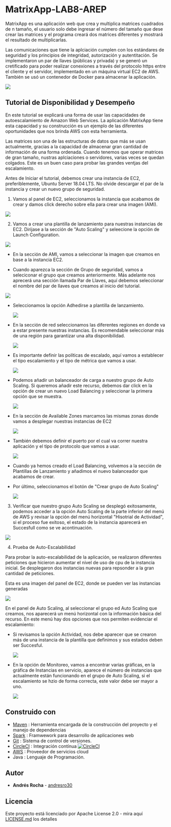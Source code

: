 # MatrixApp-LAB8-AREP
MatrixApp es una aplicación web que crea y multiplica matrices cuadrados de n tamaño, el usuario solo debe ingresar el número del tamaño que dese crear las matrices y el programa creará dos matrices diferentes y mostrará el resultado de multiplicarlas.

Las comunicaciones que tiene la aplciación cumplen con los estándares de seguridad y los principios de integridad, autorización y autentitación. Se implementaron un par de llaves (públicas y privada) y se generó un cretificado para poder realizar conexiones a través del protocolo https entre el cliente y el servidor, implementado en un máquina virtual EC2 de AWS. También se usó un contenedor de Docker para almacenar la aplicación.


![](img/app.PNG)

## Tutorial de Disponibilidad y Desempeño
En este tutorial se explicará  una forma de usar las capacidades de autoescalamiento de Amazon Web Services. La aplicación MatrixApp tiene esta capacidad y su construcción es un ejemplo de las diferentes oportunidades que nos brinda AWS con esta herramienta.

Las matrices son una de las estructuras de datos que más se usan actualmente, gracias a la capacidad de almacenar gran cantidad de información de una forma ordenada. Cuando tenemos que operar matrices de gran tamaño, nustras aplciaciones o servidores, varias veces se quedan colgados. Este es un buen caso para probar las grandes ventjas del escalamiento.


Antes de Iniciar el tutorial, debemos crear una instancia de EC2, preferiblemente, Ubuntu Server 18.04 LTS. No olvide descargar el par de la instancia y crear un nuevo grupo de seguridad.

1. Vamos al panel de EC2, seleccionamos la instancia que acabamos de crear y damos click derecho sobre ella para crear una imagen (AMI).

![](img/ami.PNG)
  
2. Vamos a crear una plantilla de lanzamiento para nuestras instancias de EC2. Dirijase a la sección de "Auto Scaling" y seleecione la opción de Launch Configuration. 

![](img/aoto1.PNG)

* En la sección de AMI, vamos a seleccionar la imagen que creamos en base a la instancia EC2.

* Cuando aparezca la sección de Grupo de seguridad, vamos a seleciconar el grupo que creamos anteriormente. Más adelante nos aprecerá una sección llamada Par de Llaves, aquí debemos seleccionar el nombre del par de llaves que creamos al inicio del tutorial.

![](img/parLlaves.PNG)

* Seleccionamos la opción Adhedirse a plantilla de lanzamiento. 

  ![](img/auto2.PNG)

* En la sección de red seleccionamos las diferentes regiones en donde va a estar presente nuestras instancias. Es recomendable seleccionar más de una región para garantizar una alta disponibilidad.

  ![](img/auto3.PNG)

* Es importante definir las políticas de escalado, aquí vamos a establecer el tipo escalamiento y el tipo de métrica que vamos a usar.

  ![](img/politica-escalado.PNG)
  
* Podemos añadir un balanceador de carga a nuestro grupo de Auto Scaling. Si queremos añadir este recurso, debemos dar click en la opción de crear un nuevo Load  Balancing y seleccionar la primera opción que se muestra.

  ![](img/balanceador.PNG)
  
* En la sección de Available Zones marcamos las mismas zonas donde vamos a desplegar nuestras instancias de EC2

  ![](img/balanceador2.PNG)
  
* También debemos definir el puerto por el cual va correr nuestra aplicación y el tipo de protocolo que vamos  a usar.
  
  ![](img/balanceador3.PNG)
  
* Cuando ya hemos creado el Load Balancing, volvemos a la sección de Plantillas de Lanzamiento y añadimos el nuevo balanceador que acabamos de crear.
  
* Por último, seleccionamos el botón de "Crear grupo de Auto Scaling"
 
  ![](img/auto4.PNG)
  
  
3. Verificar que nuestro grupo Auto Scaling se desplegó exitosamente, podemos acceder a la opción Auto Scaling de la parte inferior del menú de AWS y revisar la opción del menú horizontal "Hisotrial de Actividad", si el proceso fue exitoso, el estado de la instancia aparecerá en Succesfull como se ve acontinuación.
  
  ![](img/auto5.PNG)
  
 
4. Prueba de Auto-Escalabilidad

Para probar la auto-escalabilidad de la aplicación, se realizaron diferentes peticiones que hicieron aumentar el nivel de uso de cpu de la instancia inicial.
Se desplegaron dos instancias nuevas para repsonder a la gran cantidad de peticiones.

Esta es una imagen del panel de EC2, donde se pueden ver las instancias generadas

![](img/prueba-scal3.PNG)

En el panel de Auto Scaling, al seleccionar el grupo ed Auto Scaling que creamos, nos aparecerá un menú horizontal con la información básica del recurso. En este menú hay dos opciones que nos permiten evidenciar el escalamiento:

* Si revisamos la opción Actividad, nos debe aparecer que se crearon más de una instancia de la plantilla que definimos y sus estados deben ser Succesful.

  ![](img/prueba-scal.PNG)

* En la opción de Monitoreo, vamos a encontrar varias gráficas, en la gráfica de Instancias en servicio, aparece el número de instancias que actualmente están funcionando en el grupo de Auto Scaling, si el escalamiento se hzio de forma correcta, este valor debe ser mayor a uno.

  ![](img/prueba-scal2.PNG)


## Construido con
* [Maven](https://maven.apache.org/) : Herramienta encargada de la construcción del proyecto y el manejo de dependencias
* [Spark](https://spark.apache.org/docs/0.9.1/java-programming-guide.html) : Framwework para desarrollo de aplicaciones web
* [Git](https://git-scm.com/) : Sistema de control de versiones.
* [CircleCI](https://circleci.com/) : Integración contínua [![CircleCI](https://circleci.com/gh/circleci/circleci-docs.svg?style=svg)](https://app.circleci.com/pipelines/github/andresro30/SecuritySpark-LAB7-AREP)
* [AWS](https://aws.amazon.com/es/education/awseducate/) : Proveedor de servicios cloud 
* Java : Lenguaje de Programación.
## Autor
* **Andrés Rocha** - [andresro30](https://github.com/andresro30)

## Licencia 
Este proyecto está licenciado por Apache License 2.0 - mira aquí [LICENSE.md](LICENSE.txt) los detalles
